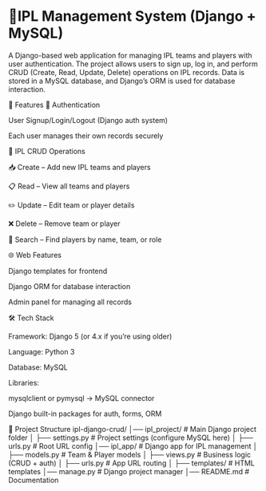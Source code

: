 # 🏏IPL Management System (Django + MySQL)

A Django-based web application for managing IPL teams and players with user authentication.
The project allows users to sign up, log in, and perform CRUD (Create, Read, Update, Delete) operations on IPL records.
Data is stored in a MySQL database, and Django’s ORM is used for database interaction.

🚀 Features
🔐 Authentication

User Signup/Login/Logout (Django auth system)

Each user manages their own records securely

🏏 IPL CRUD Operations

📥 Create – Add new IPL teams and players

📋 Read – View all teams and players

✏️ Update – Edit team or player details

❌ Delete – Remove team or player

🔎 Search – Find players by name, team, or role

🌐 Web Features

Django templates for frontend

Django ORM for database interaction

Admin panel for managing all records

🛠️ Tech Stack

Framework: Django 5 (or 4.x if you’re using older)

Language: Python 3

Database: MySQL

Libraries:

mysqlclient or pymysql → MySQL connector

Django built-in packages for auth, forms, ORM

📂 Project Structure
ipl-django-crud/
│── ipl_project/           # Main Django project folder
│   ├── settings.py        # Project settings (configure MySQL here)
│   ├── urls.py            # Root URL config
│── ipl_app/               # Django app for IPL management
│   ├── models.py          # Team & Player models
│   ├── views.py           # Business logic (CRUD + auth)
│   ├── urls.py            # App URL routing
│   ├── templates/         # HTML templates
│── manage.py              # Django project manager
│── README.md              # Documentation